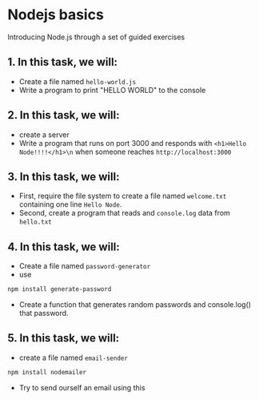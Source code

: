 # Nodejs basics

Introducing Node.js through a set of guided exercises

## 1. In this task, we will:

- Create a file named `hello-world.js`
- Write a program to print "HELLO WORLD" to the console

## 2. In this task, we will:

- create a server
- Write a program that runs on port 3000 and responds with `<h1>Hello Node!!!!</h1>\n` when someone reaches `http://localhost:3000`

## 3. In this task, we will:

- First, require the file system to create a file named `welcome.txt` containing one line `Hello Node`.
- Second, create a program that reads and `console.log` data from `hello.txt`

## 4. In this task, we will:

- Create a file named `password-generator`
- use

```bash
npm install generate-password
```

- Create a function that generates random passwords and console.log() that password.

## 5. In this task, we will:

- create a file named `email-sender`

```bash
npm install nodemailer
```

- Try to send ourself an email using this
